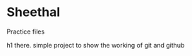 # Sheethal

Practice files 

<p>h1 there. simple project to show the working of git and github </p>
